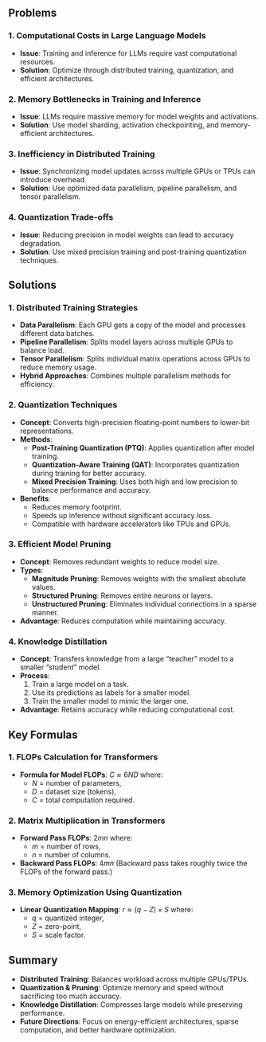 ## Problems
### 1. Computational Costs in Large Language Models
- **Issue**: Training and inference for LLMs require vast computational resources.
- **Solution**: Optimize through distributed training, quantization, and efficient architectures.
### 2. Memory Bottlenecks in Training and Inference
- **Issue**: LLMs require massive memory for model weights and activations.
- **Solution**: Use model sharding, activation checkpointing, and memory-efficient architectures.
### 3. Inefficiency in Distributed Training
- **Issue**: Synchronizing model updates across multiple GPUs or TPUs can introduce overhead.
- **Solution**: Use optimized data parallelism, pipeline parallelism, and tensor parallelism.
### 4. Quantization Trade-offs
- **Issue**: Reducing precision in model weights can lead to accuracy degradation.
- **Solution**: Use mixed precision training and post-training quantization techniques.
## Solutions
### 1. Distributed Training Strategies
- **Data Parallelism**: Each GPU gets a copy of the model and processes different data batches.
- **Pipeline Parallelism**: Splits model layers across multiple GPUs to balance load.
- **Tensor Parallelism**: Splits individual matrix operations across GPUs to reduce memory usage.
- **Hybrid Approaches**: Combines multiple parallelism methods for efficiency.
### 2. Quantization Techniques
- **Concept**: Converts high-precision floating-point numbers to lower-bit representations.
- **Methods**:
    - **Post-Training Quantization (PTQ)**: Applies quantization after model training.
    - **Quantization-Aware Training (QAT)**: Incorporates quantization during training for better accuracy.
    - **Mixed Precision Training**: Uses both high and low precision to balance performance and accuracy.
- **Benefits**:
    - Reduces memory footprint.
    - Speeds up inference without significant accuracy loss.
    - Compatible with hardware accelerators like TPUs and GPUs.
### 3. Efficient Model Pruning
- **Concept**: Removes redundant weights to reduce model size.
- **Types**:
    - **Magnitude Pruning**: Removes weights with the smallest absolute values.
    - **Structured Pruning**: Removes entire neurons or layers.
    - **Unstructured Pruning**: Eliminates individual connections in a sparse manner.
- **Advantage**: Reduces computation while maintaining accuracy.
### 4. Knowledge Distillation
- **Concept**: Transfers knowledge from a large “teacher” model to a smaller “student” model.
- **Process**:
    1. Train a large model on a task.
    2. Use its predictions as labels for a smaller model.
    3. Train the smaller model to mimic the larger one.
- **Advantage**: Retains accuracy while reducing computational cost.
## Key Formulas
### 1. FLOPs Calculation for Transformers
- **Formula for Model FLOPs**: $C \approx 6ND$ where:
    - $N$ = number of parameters,
    - $D$ = dataset size (tokens),
    - $C$ = total computation required.
### 2. Matrix Multiplication in Transformers
- **Forward Pass FLOPs**: $2mn$ where:
    - $m$ = number of rows,
    - $n$ = number of columns.
- **Backward Pass FLOPs**: $4mn$ (Backward pass takes roughly twice the FLOPs of the forward pass.)
### 3. Memory Optimization Using Quantization
- **Linear Quantization Mapping**: $r \approx (q - Z) \times S$ where:
    - $q$ = quantized integer,
    - $Z$ = zero-point,
    - $S$ = scale factor.
## Summary
- **Distributed Training**: Balances workload across multiple GPUs/TPUs.
- **Quantization & Pruning**: Optimize memory and speed without sacrificing too much accuracy.
- **Knowledge Distillation**: Compresses large models while preserving performance.
- **Future Directions**: Focus on energy-efficient architectures, sparse computation, and better hardware optimization.